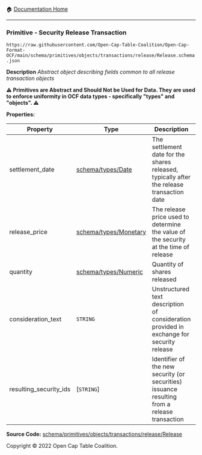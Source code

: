 :house: [Documentation Home](../../../../../../README.md)

---

### Primitive - Security Release Transaction

`https://raw.githubusercontent.com/Open-Cap-Table-Coalition/Open-Cap-Format-OCF/main/schema/primitives/objects/transactions/release/Release.schema.json`

**Description** _Abstract object describing fields common to all release transaction objects_

**:warning: Primitives are Abstract and Should Not be Used for Data. They are used to enforce uniformity in OCF data types - specifically "types" and "objects". :warning:**

**Properties:**

| Property               | Type                                                   | Description                                                                                  | Required   |
| ---------------------- | ------------------------------------------------------ | -------------------------------------------------------------------------------------------- | ---------- |
| settlement_date        | [schema/types/Date](../../../../types/Date.md)         | The settlement date for the shares released, typically after the release transaction date    | `REQUIRED` |
| release_price          | [schema/types/Monetary](../../../../types/Monetary.md) | The release price used to determine the value of the security at the time of release         | `REQUIRED` |
| quantity               | [schema/types/Numeric](../../../../types/Numeric.md)   | Quantity of shares released                                                                  | `REQUIRED` |
| consideration_text     | `STRING`                                               | Unstructured text description of consideration provided in exchange for security release     | -          |
| resulting_security_ids | [`STRING`]                                             | Identifier of the new security (or securities) issuance resulting from a release transaction | `REQUIRED` |

**Source Code:** [schema/primitives/objects/transactions/release/Release](../../../../../../../schema/primitives/objects/transactions/release/Release.schema.json)

Copyright © 2022 Open Cap Table Coalition.
